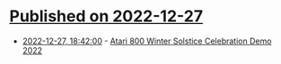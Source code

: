 # [Published on 2022-12-27](index.md)

* [2022-12-27, 18:42:00](https://soylentnews.org/article.pl?sid=22/12/26/153224&from=rss) - [Atari 800 Winter Solstice Celebration Demo 2022](https://soylentnews.org/article.pl?sid=22/12/26/153224&from=rss)
